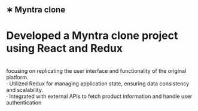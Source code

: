 
## ∗ Myntra clone

# Developed a Myntra clone project using React and Redux
<br/>
focusing on replicating the user interface and functionality of the original platform. 
<br/>
· Utilized Redux for managing application state, ensuring data consistency and scalability. 
<br/>
· Integrated with external APIs to fetch product information and handle user authentication
